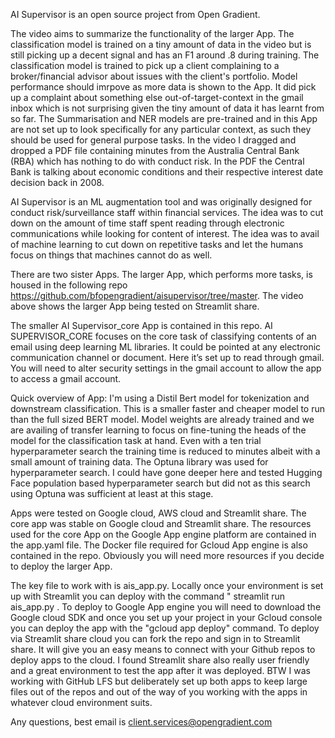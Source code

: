 AI Supervisor is an open source project from Open Gradient.  

The video aims to summarize the functionality of the larger App. The classification model is trained on a tiny amount of data in the video but is still picking up a decent signal and has an F1 around .8 during training. The classification model is trained to pick up a client complaining to a broker/financial advisor about issues with the client's portfolio. Model performance should imrpove as more data is shown to the App. It did pick up a complaint about something else out-of-target-context in the gmail inbox which is not surprising given the tiny amount of data it has learnt from so far. The Summarisation and NER models are pre-trained and in this App are not set up to look specifically for any particular context, as such they should be used for general purpose tasks. In the video I dragged and dropped a PDF file containing minutes from the Australia Central Bank (RBA) which has nothing to do with conduct risk. In the PDF the Central Bank is talking about economic conditions and their respective interest date decision back in 2008.

AI Supervisor is an ML augmentation tool and was originally designed for conduct risk/surveillance staff within financial services. The idea was to cut down on the amount of time staff spent reading through electronic communications while looking for content of interest. The idea was to avail of machine learning to cut down on repetitive tasks and let the humans focus on things that machines cannot do as well.

There are two sister Apps. The larger App, which performs more tasks, is housed in the following repo https://github.com/bfopengradient/aisupervisor/tree/master. The video above shows the larger App being tested on Streamlit share.

The smaller AI Supervisor_core App is contained in this repo. AI SUPERVISOR_CORE focuses on the core task of classifying contents of an email using deep learning ML libraries. It could be pointed at any electronic communication channel or document. Here it’s set up to read through gmail. You will need to alter security settings in the gmail account to allow the app to access a gmail account. 

Quick overview of App: I'm using a Distil Bert model for tokenization and downstream classification. This is a smaller faster and cheaper model to run than the full sized BERT model. Model weights are already trained and we are availing of transfer learning to focus on fine-tuning the heads of the model for the classification task at hand. Even with a ten trial hyperparameter search the training time is reduced to minutes albeit with a small amount of training data. The Optuna library was used for hyperparameter search. I could have gone deeper here and tested Hugging Face population based hyperparameter search but did not as this search using Optuna was sufficient at least at this stage.  

Apps were tested on Google cloud, AWS cloud and Streamlit share. The core app was stable on Google cloud and Streamlit share. The resources used for the core App on the Google App engine platform are contained in the app.yaml file. The Docker file required for Gcloud App engine is also contained in the repo. Obviously you will need more resources if you decide to deploy the larger App.  

The key file to work with is ais_app.py. Locally once your environment is set up with Streamlit you can deploy with the command " streamlit run ais_app.py . To deploy to Google App engine you will need to download the Google cloud SDK and once you set up your project in your Gcloud console you can deploy the app with the "gcloud app deploy" command. To deploy via Streamlit share cloud you can fork the repo and sign in to Streamlit share. It will give you an easy means to connect with your Github repos to deploy apps to the cloud. I found Streamlit share also really user friendly and a great environment to test the app after it was deployed.  BTW I was working with GitHub LFS but deliberately set up both apps to keep large files out of the repos and out of the way of you working with the apps in whatever cloud environment suits.    

Any questions, best email is client.services@opengradient.com 
 




